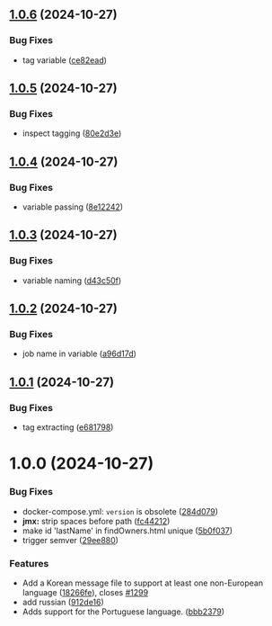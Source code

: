 ## [1.0.6](https://github.com/talithafrsc/spring-petclinic/compare/v1.0.5...v1.0.6) (2024-10-27)


### Bug Fixes

* tag variable ([ce82ead](https://github.com/talithafrsc/spring-petclinic/commit/ce82ead2ff163de74ebe2464d45886e1fb45390c))

## [1.0.5](https://github.com/talithafrsc/spring-petclinic/compare/v1.0.4...v1.0.5) (2024-10-27)


### Bug Fixes

* inspect tagging ([80e2d3e](https://github.com/talithafrsc/spring-petclinic/commit/80e2d3e6408b3fd5d21f1a81cd9039ed09f8ce2e))

## [1.0.4](https://github.com/talithafrsc/spring-petclinic/compare/v1.0.3...v1.0.4) (2024-10-27)


### Bug Fixes

* variable passing ([8e12242](https://github.com/talithafrsc/spring-petclinic/commit/8e12242ebac055fd723c2d5326b94949824625ab))

## [1.0.3](https://github.com/talithafrsc/spring-petclinic/compare/v1.0.2...v1.0.3) (2024-10-27)


### Bug Fixes

* variable naming ([d43c50f](https://github.com/talithafrsc/spring-petclinic/commit/d43c50fc4db3b807996b45da71603c230b1f3425))

## [1.0.2](https://github.com/talithafrsc/spring-petclinic/compare/v1.0.1...v1.0.2) (2024-10-27)


### Bug Fixes

* job name in variable ([a96d17d](https://github.com/talithafrsc/spring-petclinic/commit/a96d17dbf150a6fb18b0007c661283404db8e842))

## [1.0.1](https://github.com/talithafrsc/spring-petclinic/compare/v1.0.0...v1.0.1) (2024-10-27)


### Bug Fixes

* tag extracting ([e681798](https://github.com/talithafrsc/spring-petclinic/commit/e681798709bbf963a0fe2855ab0144cccc13c032))

# 1.0.0 (2024-10-27)


### Bug Fixes

* docker-compose.yml: `version` is obsolete ([284d079](https://github.com/talithafrsc/spring-petclinic/commit/284d07942e51f00d29ce37a333d35dbbf6ee7331))
* **jmx:** strip spaces before path ([fc44212](https://github.com/talithafrsc/spring-petclinic/commit/fc442120ce59aa8b5cbc1391510b430b9edd30d8))
* make id 'lastName' in findOwners.html unique ([5b0f037](https://github.com/talithafrsc/spring-petclinic/commit/5b0f037d06de2c9ad3be4fdf52402ddb5667e2da))
* trigger semver ([29ee880](https://github.com/talithafrsc/spring-petclinic/commit/29ee88052b97e1f4386e3102ebef3c112914685c))


### Features

* Add a Korean message file to support at least one non-European language ([18266fe](https://github.com/talithafrsc/spring-petclinic/commit/18266fec8b33664444efbc45ad5d641b3210a58c)), closes [#1299](https://github.com/talithafrsc/spring-petclinic/issues/1299)
* add russian ([912de16](https://github.com/talithafrsc/spring-petclinic/commit/912de1648e32012706eb8623af1e42f334d7964a))
* Adds support for the Portuguese language. ([bbb2379](https://github.com/talithafrsc/spring-petclinic/commit/bbb237928fa9ef24a09ce57ad01075e4b7eb78c8))
